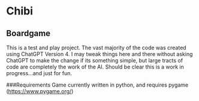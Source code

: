 # Chibi
## Boardgame
This is a test and play project. The vast majority of the code was created using ChatGPT Version 4. I may tweak things here and there without asking ChatGPT to make the change if its something simple, but large tracts of code are completely the work of the AI. Should be clear this is a work in progress...and just for fun.

###Requirements
Game currently written in python, and requires pygame (https://www.pygame.org/)